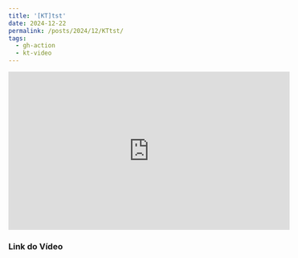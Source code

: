 ```yaml
---
title: '[KT]tst'
date: 2024-12-22
permalink: /posts/2024/12/KTtst/
tags:
  - gh-action
  - kt-video
---
```


<iframe width='560' height='315' src='https://www.youtube.com/embed/jqc4ES4KuSQ?si=y6jCN4w1-M5T_cP9' frameborder='0' allow='autoplay; encrypted-media' allowfullscreen></iframe>

### Link do Vídeo
